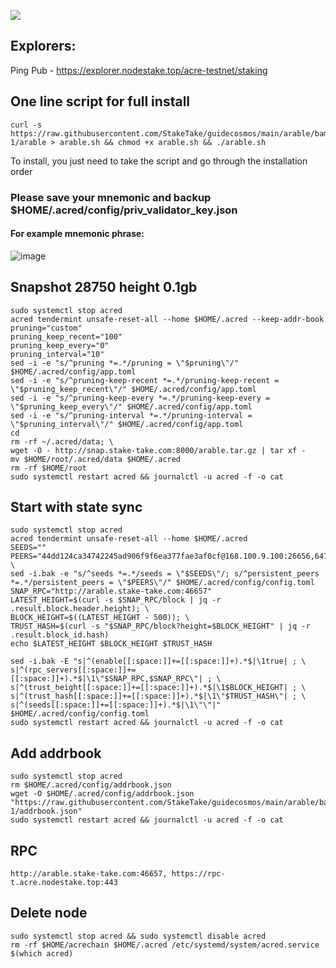 ![](https://i.yapx.ru/RTuEU.jpg)


## Explorers:
Ping Pub - https://explorer.nodestake.top/acre-testnet/staking
## One line script for full install
```
curl -s https://raw.githubusercontent.com/StakeTake/guidecosmos/main/arable/bamboo_9000-1/arable > arable.sh && chmod +x arable.sh && ./arable.sh
```
To install, you just need to take the script and go through the installation order
### Please save your mnemonic and backup $HOME/.acred/config/priv_validator_key.json
#### For example mnemonic phrase:
![image](https://user-images.githubusercontent.com/93165931/184551172-16cb2f1a-3145-4e5b-8092-c966e2f3e5ef.png)
## Snapshot 28750 height 0.1gb
```
sudo systemctl stop acred
acred tendermint unsafe-reset-all --home $HOME/.acred --keep-addr-book
pruning="custom"
pruning_keep_recent="100"
pruning_keep_every="0"
pruning_interval="10"
sed -i -e "s/^pruning *=.*/pruning = \"$pruning\"/" $HOME/.acred/config/app.toml
sed -i -e "s/^pruning-keep-recent *=.*/pruning-keep-recent = \"$pruning_keep_recent\"/" $HOME/.acred/config/app.toml
sed -i -e "s/^pruning-keep-every *=.*/pruning-keep-every = \"$pruning_keep_every\"/" $HOME/.acred/config/app.toml
sed -i -e "s/^pruning-interval *=.*/pruning-interval = \"$pruning_interval\"/" $HOME/.acred/config/app.toml
cd
rm -rf ~/.acred/data; \
wget -O - http://snap.stake-take.com:8000/arable.tar.gz | tar xf -
mv $HOME/root/.acred/data $HOME/.acred
rm -rf $HOME/root
sudo systemctl restart acred && journalctl -u acred -f -o cat
```
## Start with state sync
```
sudo systemctl stop acred
acred tendermint unsafe-reset-all --home $HOME/.acred
SEEDS=""
PEERS="44dd124ca34742245ad906f9f6ea377fae3af0cf@168.100.9.100:26656,6477921cdd4ba4503a1a2ff1f340c9d6a0e7b4a0@168.100.10.133:26656,9b53496211e75dbf33680b75e617830e874c8d93@168.100.8.9:26656,c55d79d6f76045ff7b68dc2bf6655348ebbfd795@168.100.8.60:26656"; \
sed -i.bak -e "s/^seeds *=.*/seeds = \"$SEEDS\"/; s/^persistent_peers *=.*/persistent_peers = \"$PEERS\"/" $HOME/.acred/config/config.toml
SNAP_RPC="http://arable.stake-take.com:46657"
LATEST_HEIGHT=$(curl -s $SNAP_RPC/block | jq -r .result.block.header.height); \
BLOCK_HEIGHT=$((LATEST_HEIGHT - 500)); \
TRUST_HASH=$(curl -s "$SNAP_RPC/block?height=$BLOCK_HEIGHT" | jq -r .result.block_id.hash)
echo $LATEST_HEIGHT $BLOCK_HEIGHT $TRUST_HASH

sed -i.bak -E "s|^(enable[[:space:]]+=[[:space:]]+).*$|\1true| ; \
s|^(rpc_servers[[:space:]]+=[[:space:]]+).*$|\1\"$SNAP_RPC,$SNAP_RPC\"| ; \
s|^(trust_height[[:space:]]+=[[:space:]]+).*$|\1$BLOCK_HEIGHT| ; \
s|^(trust_hash[[:space:]]+=[[:space:]]+).*$|\1\"$TRUST_HASH\"| ; \
s|^(seeds[[:space:]]+=[[:space:]]+).*$|\1\"\"|" $HOME/.acred/config/config.toml
sudo systemctl restart acred && journalctl -u acred -f -o cat
```
## Add addrbook
```
sudo systemctl stop acred
rm $HOME/.acred/config/addrbook.json
wget -O $HOME/.acred/config/addrbook.json "https://raw.githubusercontent.com/StakeTake/guidecosmos/main/arable/bamboo_9000-1/addrbook.json"
sudo systemctl restart acred && journalctl -u acred -f -o cat
```
## RPC
```
http://arable.stake-take.com:46657, https://rpc-t.acre.nodestake.top:443
```
## Delete node
```
sudo systemctl stop acred && sudo systemctl disable acred
rm -rf $HOME/acrechain $HOME/.acred /etc/systemd/system/acred.service $(which acred)
```
